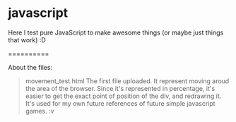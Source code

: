 javascript
==========

Here I test pure JavaScript to make awesome things (or maybe just things that work) :D

==========

About the files:

>movement_test.html
The first file uploaded. It represent moving aroud the area of the browser. Since it's represented in percentage, it's easier to get the exact point of position of the div, and redrawing it. It's used for my own future references of future simple javascript games. :v
